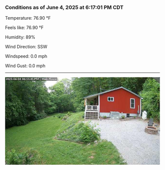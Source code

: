 ### Conditions as of June 4, 2025 at 6:17:01 PM CDT 

Temperature: 76.90 &deg;F

Feels like: 76.90 &deg;F

Humidity: 89%

Wind Direction: SSW

Windspeed: 0.0 mph

Wind Gust: 0.0 mph

---

<img src="./images/latest.jpeg"/>

